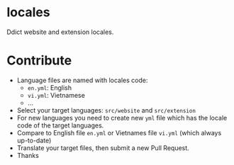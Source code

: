 # locales

Ddict website and extension locales.

# Contribute

-   Language files are named with locales code:
    -   `en.yml`: English
    -   `vi.yml`: Vietnamese
    -   ...
-   Select your target languages: `src/website` and `src/extension`
-   For new languages you need to create new `yml` file which has the locale code of the target languages.
-   Compare to English file `en.yml` or Vietnames file `vi.yml` (which always up-to-date)
-   Translate your target files, then submit a new Pull Request.
-   Thanks
